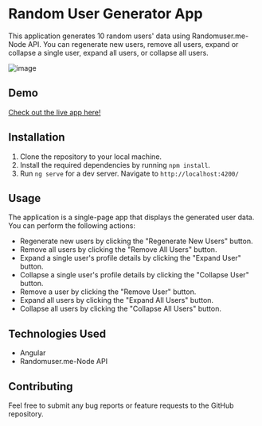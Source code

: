 # Random User Generator App

This application generates 10 random users' data using Randomuser.me-Node API. You can regenerate new users, remove all users, expand or collapse a single user, expand all users, or collapse all users.

![image](https://github.com/adaheeye/random-user-generator/assets/11170665/0f3be7e5-88db-418a-bd6c-90ff7e14b97c)


## Demo
[Check out the live app here!](https://adaheeye.github.io/random-user-generator/)

## Installation

1. Clone the repository to your local machine.
2. Install the required dependencies by running `npm install`.
3. Run `ng serve` for a dev server. Navigate to `http://localhost:4200/`

## Usage

The application is a single-page app that displays the generated user data. You can perform the following actions:

- Regenerate new users by clicking the "Regenerate New Users" button.
- Remove all users by clicking the "Remove All Users" button.
- Expand a single user's profile details by clicking the "Expand User" button.
- Collapse a single user's profile details by clicking the "Collapse User" button.
- Remove a user by clicking the "Remove User" button.
- Expand all users by clicking the "Expand All Users" button.
- Collapse all users by clicking the "Collapse All Users" button.

## Technologies Used

- Angular
- Randomuser.me-Node API

## Contributing

Feel free to submit any bug reports or feature requests to the GitHub repository.

